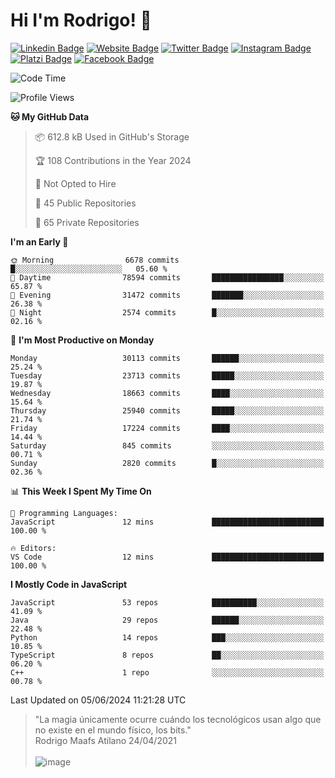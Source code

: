 # Hi I'm Rodrigo! 👋
[![Linkedin Badge](https://img.shields.io/badge/-rmaafs-blue?style=flat&logo=Linkedin&logoColor=white&link=https://www.linkedin.com/in/rmaafs/)](https://www.linkedin.com/in/rmaafs/)
[![Website Badge](https://img.shields.io/badge/-rmaafs.com-0a192f?style=flat&logo=Google-Chrome&logoColor=white&link=https://rmaafs.com)](https://rmaafs.com)
[![Twitter Badge](https://img.shields.io/badge/-@royendero-1ca0f1?style=flat&labelColor=1ca0f1&logo=twitter&logoColor=white&link=https://twitter.com/royendero)](https://twitter.com/royendero)
[![Instagram Badge](https://img.shields.io/badge/-@rmaafs-purple?style=flat&logo=instagram&logoColor=white&link=https://instagram.com/rmaafs/)](https://instagram.com/rmaafs)
[![Platzi Badge](https://img.shields.io/badge/-rmaafs-203845?style=flat&logo=Platzi&logoColor=98CA3F&link=https://platzi.com/p/rmaafs/)](https://platzi.com/p/rmaafs/)
[![Facebook Badge](https://img.shields.io/badge/-rmaafs-046CE4?style=flat&logo=Facebook&logoColor=white&link=https://www.facebook.com/rmaafs/)](https://www.facebook.com/rmaafs/)

<!--START_SECTION:waka-->
![Code Time](http://img.shields.io/badge/Code%20Time-2%2C922%20hrs%2056%20mins-blue)

![Profile Views](http://img.shields.io/badge/Profile%20Views-7-blue)

**🐱 My GitHub Data** 

> 📦 612.8 kB Used in GitHub's Storage 
 > 
> 🏆 108 Contributions in the Year 2024
 > 
> 🚫 Not Opted to Hire
 > 
> 📜 45 Public Repositories 
 > 
> 🔑 65 Private Repositories 
 > 
**I'm an Early 🐤** 

```text
🌞 Morning                6678 commits        █░░░░░░░░░░░░░░░░░░░░░░░░   05.60 % 
🌆 Daytime                78594 commits       ████████████████░░░░░░░░░   65.87 % 
🌃 Evening                31472 commits       ███████░░░░░░░░░░░░░░░░░░   26.38 % 
🌙 Night                  2574 commits        █░░░░░░░░░░░░░░░░░░░░░░░░   02.16 % 
```
📅 **I'm Most Productive on Monday** 

```text
Monday                   30113 commits       ██████░░░░░░░░░░░░░░░░░░░   25.24 % 
Tuesday                  23713 commits       █████░░░░░░░░░░░░░░░░░░░░   19.87 % 
Wednesday                18663 commits       ████░░░░░░░░░░░░░░░░░░░░░   15.64 % 
Thursday                 25940 commits       █████░░░░░░░░░░░░░░░░░░░░   21.74 % 
Friday                   17224 commits       ████░░░░░░░░░░░░░░░░░░░░░   14.44 % 
Saturday                 845 commits         ░░░░░░░░░░░░░░░░░░░░░░░░░   00.71 % 
Sunday                   2820 commits        █░░░░░░░░░░░░░░░░░░░░░░░░   02.36 % 
```


📊 **This Week I Spent My Time On** 

```text
💬 Programming Languages: 
JavaScript               12 mins             █████████████████████████   100.00 % 

🔥 Editors: 
VS Code                  12 mins             █████████████████████████   100.00 % 
```

**I Mostly Code in JavaScript** 

```text
JavaScript               53 repos            ██████████░░░░░░░░░░░░░░░   41.09 % 
Java                     29 repos            ██████░░░░░░░░░░░░░░░░░░░   22.48 % 
Python                   14 repos            ███░░░░░░░░░░░░░░░░░░░░░░   10.85 % 
TypeScript               8 repos             ██░░░░░░░░░░░░░░░░░░░░░░░   06.20 % 
C++                      1 repo              ░░░░░░░░░░░░░░░░░░░░░░░░░   00.78 % 
```




 Last Updated on 05/06/2024 11:21:28 UTC
<!--END_SECTION:waka-->

> "La magia únicamente ocurre cuándo los tecnológicos usan algo que no existe en el mundo físico, los bits."<br>
>  Rodrigo Maafs Atilano 24/04/2021
<br><br>
![image](https://user-images.githubusercontent.com/47652130/116024039-ff6eb680-a612-11eb-8b42-290c8922697e.png)
